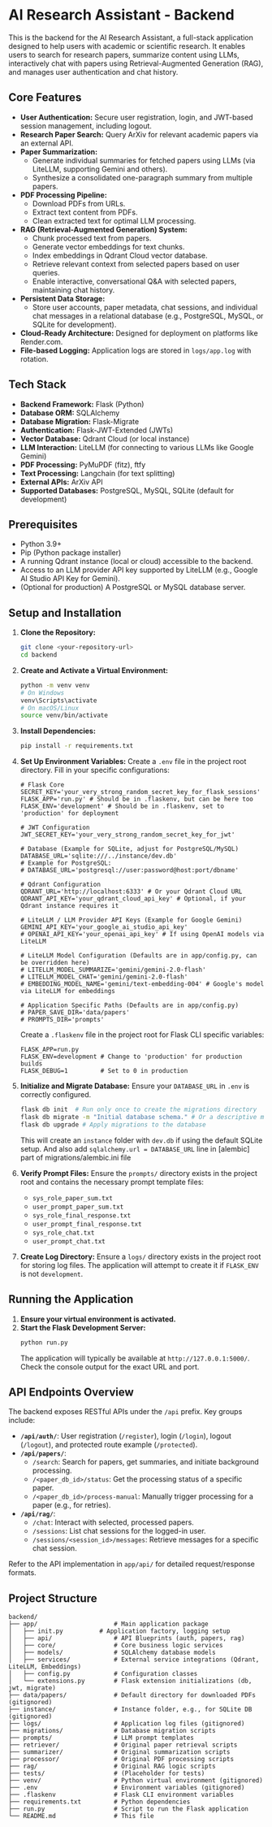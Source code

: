 # AI Research Assistant - Backend

This is the backend for the AI Research Assistant, a full-stack application designed to help users with academic or scientific research. It enables users to search for research papers, summarize content using LLMs, interactively chat with papers using Retrieval-Augmented Generation (RAG), and manages user authentication and chat history.

## Core Features

* **User Authentication:** Secure user registration, login, and JWT-based session management, including logout.
* **Research Paper Search:** Query ArXiv for relevant academic papers via an external API.
* **Paper Summarization:**
    * Generate individual summaries for fetched papers using LLMs (via LiteLLM, supporting Gemini and others).
    * Synthesize a consolidated one-paragraph summary from multiple papers.
* **PDF Processing Pipeline:**
    * Download PDFs from URLs.
    * Extract text content from PDFs.
    * Clean extracted text for optimal LLM processing.
* **RAG (Retrieval-Augmented Generation) System:**
    * Chunk processed text from papers.
    * Generate vector embeddings for text chunks.
    * Index embeddings in Qdrant Cloud vector database.
    * Retrieve relevant context from selected papers based on user queries.
    * Enable interactive, conversational Q&A with selected papers, maintaining chat history.
* **Persistent Data Storage:**
    * Store user accounts, paper metadata, chat sessions, and individual chat messages in a relational database (e.g., PostgreSQL, MySQL, or SQLite for development).
* **Cloud-Ready Architecture:** Designed for deployment on platforms like Render.com.
* **File-based Logging:** Application logs are stored in `logs/app.log` with rotation.

## Tech Stack

* **Backend Framework:** Flask (Python)
* **Database ORM:** SQLAlchemy
* **Database Migration:** Flask-Migrate
* **Authentication:** Flask-JWT-Extended (JWTs)
* **Vector Database:** Qdrant Cloud (or local instance)
* **LLM Interaction:** LiteLLM (for connecting to various LLMs like Google Gemini)
* **PDF Processing:** PyMuPDF (fitz), ftfy
* **Text Processing:** Langchain (for text splitting)
* **External APIs:** ArXiv API
* **Supported Databases:** PostgreSQL, MySQL, SQLite (default for development)

## Prerequisites

* Python 3.9+
* Pip (Python package installer)
* A running Qdrant instance (local or cloud) accessible to the backend.
* Access to an LLM provider API key supported by LiteLLM (e.g., Google AI Studio API Key for Gemini).
* (Optional for production) A PostgreSQL or MySQL database server.

## Setup and Installation

1.  **Clone the Repository:**
    ```bash
    git clone <your-repository-url>
    cd backend
    ```

2.  **Create and Activate a Virtual Environment:**
    ```bash
    python -m venv venv
    # On Windows
    venv\Scripts\activate
    # On macOS/Linux
    source venv/bin/activate
    ```

3.  **Install Dependencies:**
    ```bash
    pip install -r requirements.txt
    ```

4.  **Set Up Environment Variables:**
    Create a `.env` file in the project root directory. Fill in your specific configurations:
    ```env
    # Flask Core
    SECRET_KEY='your_very_strong_random_secret_key_for_flask_sessions'
    FLASK_APP='run.py' # Should be in .flaskenv, but can be here too
    FLASK_ENV='development' # Should be in .flaskenv, set to 'production' for deployment

    # JWT Configuration
    JWT_SECRET_KEY='your_very_strong_random_secret_key_for_jwt'

    # Database (Example for SQLite, adjust for PostgreSQL/MySQL)
    DATABASE_URL='sqlite:///../instance/dev.db'
    # Example for PostgreSQL:
    # DATABASE_URL='postgresql://user:password@host:port/dbname'

    # Qdrant Configuration
    QDRANT_URL='http://localhost:6333' # Or your Qdrant Cloud URL
    QDRANT_API_KEY='your_qdrant_cloud_api_key' # Optional, if your Qdrant instance requires it

    # LiteLLM / LLM Provider API Keys (Example for Google Gemini)
    GEMINI_API_KEY='your_google_ai_studio_api_key'
    # OPENAI_API_KEY='your_openai_api_key' # If using OpenAI models via LiteLLM

    # LiteLLM Model Configuration (Defaults are in app/config.py, can be overridden here)
    # LITELLM_MODEL_SUMMARIZE='gemini/gemini-2.0-flash'
    # LITELLM_MODEL_CHAT='gemini/gemini-2.0-flash'
    # EMBEDDING_MODEL_NAME='gemini/text-embedding-004' # Google's model via LiteLLM for embeddings

    # Application Specific Paths (Defaults are in app/config.py)
    # PAPER_SAVE_DIR='data/papers'
    # PROMPTS_DIR='prompts'
    ```
    Create a `.flaskenv` file in the project root for Flask CLI specific variables:
    ```env
    FLASK_APP=run.py
    FLASK_ENV=development # Change to 'production' for production builds
    FLASK_DEBUG=1         # Set to 0 in production
    ```

5.  **Initialize and Migrate Database:**
    Ensure your `DATABASE_URL` in `.env` is correctly configured.
    ```bash
    flask db init  # Run only once to create the migrations directory
    flask db migrate -m "Initial database schema." # Or a descriptive message for changes
    flask db upgrade # Apply migrations to the database
    ```
    This will create an `instance` folder with `dev.db` if using the default SQLite setup.
    And also add `sqlalchemy.url = DATABASE_URL` line in [alembic] part of migrations/alembic.ini file

6.  **Verify Prompt Files:**
    Ensure the `prompts/` directory exists in the project root and contains the necessary prompt template files:
    * `sys_role_paper_sum.txt`
    * `user_prompt_paper_sum.txt`
    * `sys_role_final_response.txt`
    * `user_prompt_final_response.txt`
    * `sys_role_chat.txt`
    * `user_prompt_chat.txt`

7.  **Create Log Directory:**
    Ensure a `logs/` directory exists in the project root for storing log files. The application will attempt to create it if `FLASK_ENV` is not `development`.

## Running the Application

1.  **Ensure your virtual environment is activated.**
2.  **Start the Flask Development Server:**
    ```bash
    python run.py
    ```
    The application will typically be available at `http://127.0.0.1:5000/`. Check the console output for the exact URL and port.

## API Endpoints Overview

The backend exposes RESTful APIs under the `/api` prefix. Key groups include:

* **`/api/auth/`**: User registration (`/register`), login (`/login`), logout (`/logout`), and protected route example (`/protected`).
* **`/api/papers/`**:
    * `/search`: Search for papers, get summaries, and initiate background processing.
    * `/<paper_db_id>/status`: Get the processing status of a specific paper.
    * `/<paper_db_id>/process-manual`: Manually trigger processing for a paper (e.g., for retries).
* **`/api/rag/`**:
    * `/chat`: Interact with selected, processed papers.
    * `/sessions`: List chat sessions for the logged-in user.
    * `/sessions/<session_id>/messages`: Retrieve messages for a specific chat session.

Refer to the API implementation in `app/api/` for detailed request/response formats.

## Project Structure
```
backend/
├── app/                     # Main application package
│   ├── init.py          # Application factory, logging setup
│   ├── api/                 # API Blueprints (auth, papers, rag)
│   ├── core/                # Core business logic services
│   ├── models/              # SQLAlchemy database models
│   ├── services/            # External service integrations (Qdrant, LiteLLM, Embeddings)
│   ├── config.py            # Configuration classes
│   └── extensions.py        # Flask extension initializations (db, jwt, migrate)
├── data/papers/             # Default directory for downloaded PDFs (gitignored)
├── instance/                # Instance folder, e.g., for SQLite DB (gitignored)
├── logs/                    # Application log files (gitignored)
├── migrations/              # Database migration scripts
├── prompts/                 # LLM prompt templates
├── retriever/               # Original paper retrieval scripts
├── summarizer/              # Original summarization scripts
├── processor/               # Original PDF processing scripts
├── rag/                     # Original RAG logic scripts
├── tests/                   # (Placeholder for tests)
├── venv/                    # Python virtual environment (gitignored)
├── .env                     # Environment variables (gitignored)
├── .flaskenv                # Flask CLI environment variables
├── requirements.txt         # Python dependencies
├── run.py                   # Script to run the Flask application
└── README.md                # This file
```
